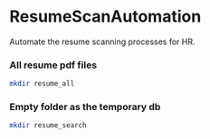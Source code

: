# ResumeScanAutomation
Automate the resume scanning processes for HR.  

### All resume pdf files

```bash
mkdir resume_all
```

### Empty folder as the temporary db

``` bash
mkdir resume_search
``` 
